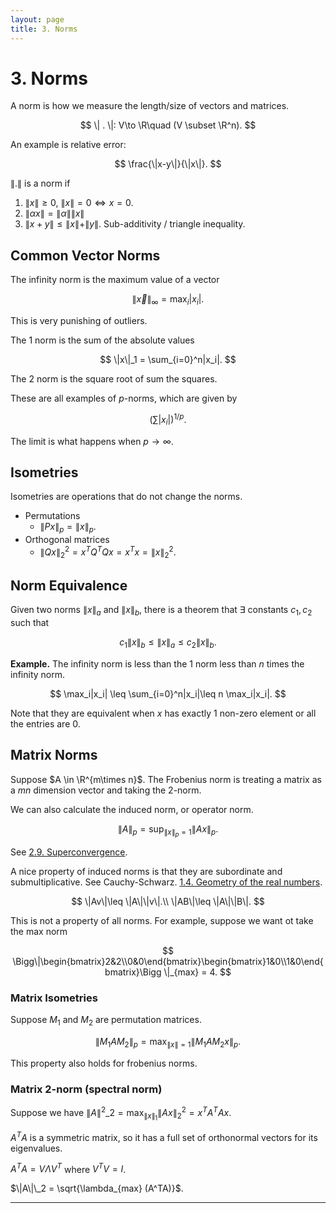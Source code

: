 ```yaml
---
layout: page
title: 3. Norms
---
```


# 3. Norms

A norm is how we measure the length/size of vectors and matrices.

 

$$
\| . \|: V\to \R\quad  (V \subset \R^n).
$$

An example is relative error:

$$
\frac{\|x-y\|}{\|x\|}.
$$

$\|.\|$ is a norm if

1. $\|x\| \geq 0$, $\|x\| = 0 \iff x=0$.
2. $\| \alpha x\|= \|\alpha\| \|x\|$
3. $\|x+y\| \leq \|x\| + \|y\|$. Sub-additivity / triangle inequality.

## Common Vector Norms

The infinity norm is the maximum value of a vector

$$
\|\vec x\|_\infty =\max_i|x_i|.
$$

This is very punishing of outliers.

The 1 norm is the sum of the absolute values

$$
\|x\|_1 = \sum_{i=0}^n|x_i|.
$$

The 2 norm is the square root of sum the squares. 

These are all examples of $p$-norms, which are given by 

$$
\Bigg(\sum|x_i|\Bigg)^{1/p}.
$$

The limit is what happens when $p\to \infty$.

## Isometries

Isometries are operations that do not change the norms. 

- Permutations
    - $\|Px\|_p =\|x\|_p$.
- Orthogonal matrices
    - $\|Qx\|_2^2 = x^TQ^TQx = x^Tx = \|x\|_2^2$.

## Norm Equivalence

Given two norms $\|x\|_a$ and $\|x\|_b$, there is a theorem that $\exists$ constants $c_1, c_2$ such that

$$
c_1\|x\|_b \leq \|x\|_a \leq c_2\|x\|_b.
$$

**Example.** The infinity norm is less than the 1 norm less than $n$ times the infinity norm.

$$
\max_i|x_i| \leq \sum_{i=0}^n|x_i|\leq n \max_i|x_i|.
$$

Note that they are equivalent when $x$ has exactly 1 non-zero element or all the entries are 0.

## Matrix Norms

Suppose $A \in \R^{m\times n}$. The Frobenius norm is treating a matrix as a $mn$ dimension vector and taking the 2-norm.

We can also calculate the induced norm, or operator norm.

$$
\|A\|_p = \sup_{\|x\|_p = 1} {\|Ax\|_p}.
$$

See [2.9. Superconvergence](/coursework/2-9-superconvergence-62fb465fde5f4cdfb5a2d7e21dcbc8bb).

A nice property of induced norms is that they are subordinate and submultiplicative. See Cauchy-Schwarz. [1.4. Geometry of the real numbers](/coursework/1-4-geometry-of-the-real-numbers-af3ccd89c2b54c44863617e9e0158657). 

$$
\|Av\|\leq \|A\|\|v\|.\\
\|AB\|\leq \|A\|\|B\|.
$$

This is not a property of all norms. For example, suppose we want ot take the max norm 

$$
\Bigg\|\begin{bmatrix}2&2\\0&0\end{bmatrix}\begin{bmatrix}1&0\\1&0\end{bmatrix}\Bigg \|_{max} = 4.
$$

### Matrix Isometries

Suppose $M_1$ and $M_2$ are permutation matrices.

$$
\|M_1AM_2\|_p = \max_{\|x\|=1}\|M_1AM_2x\|_p.
$$

This property also holds for frobenius norms.

### Matrix 2-norm (spectral norm)

Suppose we have $\|A\|^2\_2=\max_{\|x\|_1} \|Ax\|^2_2 = x^TA^TAx$.

$A^TA$ is a symmetric matrix, so it has a full set of orthonormal vectors for its eigenvalues.

$A^TA = V\Lambda V^T$ where $V^TV = I$.

$\|A\|\_2 = \sqrt{\lambda_{max} (A^TA)}$.

---
